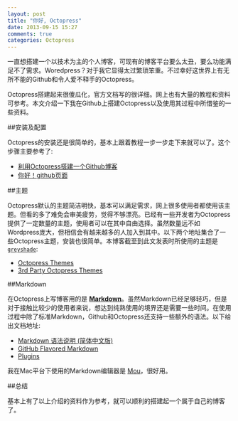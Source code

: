 ```yaml
---
layout: post
title: "你好, Octopress"
date: 2013-09-15 15:27
comments: true
categories: Octopress
---
```


一直想搭建一个以技术为主的个人博客，可现有的博客平台要么太丑，要么功能满足不了需求。Woredpress？对于我它显得太过繁琐笨重。不过幸好这世界上有无所不能的Github和令人爱不释手的Octopress。

Octopress搭建起来很傻瓜化，官方文档写的很详细。网上也有大量的教程和资料可参考。本文介绍一下我在Github上搭建Octopress以及使用其过程中所借鉴的一些资料。

<!--more-->

##安装及配置

Octopress的安装还是很简单的，基本上跟着教程一步一步走下来就可以了。这个步骤主要参考了:

* [利用Octopress搭建一个Github博客](http://beyondvincent.com/blog/2013/08/03/108-creating-a-github-blog-using-octopress/)
* [你好！github页面](http://beyondvincent.com/blog/2013/07/27/107-hello-page-of-github/)

##主题

Octopress默认的主题简洁明快，基本可以满足需求，网上很多使用者都使用该主题。但看的多了难免会审美疲劳，觉得不够漂亮。已经有一些开发者为Octopress提供了一定数量的主题，使用者可以在其中自由选择。虽然数量远不如Wordpress庞大，但相信会有越来越多的人加入到其中。以下两个地址集合了一些Octopress主题，安装也很简单。本博客截至到此文发表时所使用的主题是 [`greyshade`](https://github.com/shashankmehta/greyshade):

* [Octopress Themes](http://opthemes.com/)
* [3rd Party Octopress Themes](https://github.com/imathis/octopress/wiki/3rd-Party-Octopress-Themes)

##Markdown

在Octopress上写博客用的是 [**Markdown**](http://zh.wikipedia.org/wiki/Markdown)。虽然Markdown已经足够轻巧，但是对于接触比较少的使用者来说，想达到纯熟使用的境界还是需要一些时间。在使用过程中除了标准Markdown，Github和Octopress还支持一些额外的语法。以下给出文档地址:

* [Markdown 语法说明 (简体中文版)](http://wowubuntu.com/markdown/)
* [GitHub Flavored Markdown](https://help.github.com/articles/github-flavored-markdown)
* [Plugins](http://octopress.org/docs/blogging/plugins/)

我在Mac平台下使用的Markdown编辑器是 [Mou](http://mouapp.com/)，很好用。

##总结

基本上有了以上介绍的资料作为参考，就可以顺利的搭建起一个属于自己的博客了。